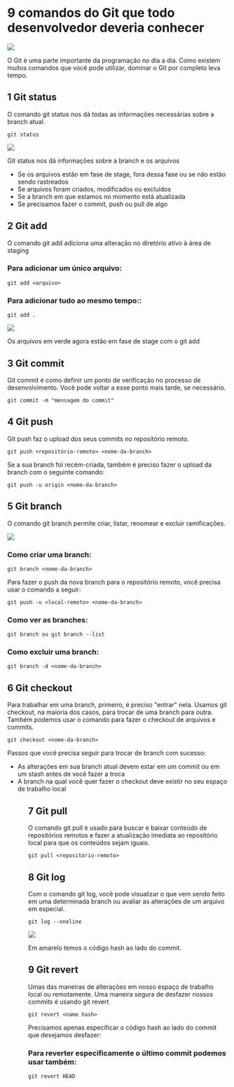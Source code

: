 # 9 comandos do Git que todo desenvolvedor deveria conhecer

<img src = "https://upload.wikimedia.org/wikipedia/commons/thumb/e/e0/Git-logo.svg/640px-Git-logo.svg.png">

O Git é uma parte importante da programação no dia a dia.
Como existem muitos comandos que você pode utilizar, dominar o Git por completo leva tempo.

## 1 Git status

O comando git status nos dá todas as informações necessárias sobre a branch atual.

`git status`

<img src ='https://cdn1.gnarususercontent.com.br/1/796210/6f40f47b-8443-4be9-8435-21ba33853d2a.png'>

Git status nos dá informações sobre a branch e os arquivos
<ul>
    <li>Se os arquivos estão em fase de stage, fora dessa fase ou se não estão sendo rastreados</li>
    <li>Se arquivos foram criados, modificados ou excluídos</li>
    <li>Se a branch em que estamos no momento está atualizada</li>
    <li>Se precisamos fazer o commit, push ou pull de algo</li>
</ul>

## 2 Git add

O comando git add adiciona uma alteração no diretório ativo à área de staging

### Para adicionar um único arquivo:

`git add <arquivo>`

### Para adicionar tudo ao mesmo tempo::

`git add .`

<img src = 'https://lh3.googleusercontent.com/09H2vyZqfHKuW6F0O3Omy5XwoqBuQh7P_74Pdn5HnYCTwFiOXtTf7S8BjBlyVpqicT1MHWkSoRgSwCxvpdPhBCj2kPZk-6_z9Alq0cclrO5UbZBauSx7--8215IfnR5k5RidY67K'>

Os arquivos em verde agora estão em fase de stage com o git add

## 3 Git commit

Git commit é como definir um ponto de verificação no processo de desenvolvimento. Você pode voltar a esse ponto mais tarde, se necessário.

`git commit -m "mensagem do commit"`



## 4 Git push

Git push faz o upload dos seus commits no repositório remoto.

`git push <repositório-remoto> <nome-da-branch>`

Se a sua branch foi recém-criada, também é preciso fazer o upload da branch com o seguinte comando:

`git push -u origin <nome-da-branch>`

## 5 Git branch

O comando git branch permite criar, listar, renomear e excluir ramificações.

<img src ='https://lh5.googleusercontent.com/ByJxAPDtlT6I3uHFZeoXRiYwyrVkdIY6Iho8chNGp4DL9Ke8snH9SKCYs10G0bWf-xc_DMgcRIpvrQw0LbQ809tdpi6SBx7lyQ2W6ZRI5EhUFO4jkVLPw3SuAxoGik97qWYg_Kmm'>

### Como criar uma branch:
`git branch <nome-da-branch>`

Para fazer o  push  da nova branch para o repositório remoto, você precisa usar o comando a seguir:

`git push -u <local-remoto> <nome-da-branch>`

### Como ver as branches:
`git branch ou git branch --list`

### Como excluir uma branch:
`git branch -d <nome-da-branch>`


## 6 Git checkout

Para trabalhar em uma branch, primeiro, é preciso "entrar" nela. Usamos git checkout, na maioria dos casos, para trocar de uma branch para outra. Também podemos usar o comando para fazer o checkout de arquivos e commits.

`git checkout <nome-da-branch>`

Passos que você precisa seguir para trocar de branch com sucesso:

<ul>
    <li>As alterações em sua branch atual devem estar em um commit ou em um stash antes de você fazer a troca</li>
    <li>A branch na qual você quer fazer o checkout deve existir no seu espaço de trabalho local</li>
<ul>

## 7 Git pull

O comando git pull é usado para buscar e baixar conteúdo de repositórios remotos e fazer a atualização imediata ao repositório local para que os conteúdos sejam iguais.

`git pull <repositório-remoto>`


## 8 Git log

Com o comando git log, você pode visualizar o que vem sendo feito em uma determinada branch ou avaliar as alterações de um arquivo em especial.

`git log --oneline`

<img src = 'https://www.cloudsavvyit.com/p/uploads/2021/08/963731e4.png?trim=1,1&bg-color=000&pad=1,1'> 

Em amarelo temos o código hash ao lado do commit.

 ## 9 Git revert

Umas das maneiras de alterações em nosso espaço de trabalho local ou remotamente. Uma maneira segura de desfazer nossos commits é usando git revert

`git revert <name hash>`

Precisamos apenas especificar o código hash ao lado do commit que desejamos desfazer:

### Para  reverter especificamente o último commit podemos usar também:
`git revert HEAD`
